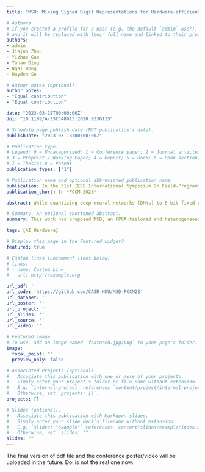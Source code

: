 ```yaml
---
title: "MSD: Mixing Signed Digit Representations for Hardware-efficient DNN Acceleration on FPGA with Heterogeneous Resources"

# Authors
# If you created a profile for a user (e.g. the default `admin` user), write the username (folder name) here 
# and it will be replaced with their full name and linked to their profile.
authors:
- admin
- Jiajun Zhou
- Yizhao Gao
- Yuhao Ding
- Ngai Wong
- Hayden So

# Author notes (optional)
author_notes:
- "Equal contribution"
- "Equal contribution"

date: "2023-03-18T00:00:00Z"
doi: "10.1109/A-SSCC48613.2020.9336135"

# Schedule page publish date (NOT publication's date).
publishDate: "2023-03-18T00:00:00Z"

# Publication type.
# Legend: 0 = Uncategorized; 1 = Conference paper; 2 = Journal article;
# 3 = Preprint / Working Paper; 4 = Report; 5 = Book; 6 = Book section;
# 7 = Thesis; 8 = Patent
publication_types: ["1"]

# Publication name and optional abbreviated publication name.
publication: In the 31st IEEE International Symposium On Field-Programmable Custom Computing Machines
publication_short: In *FCCM 2023*

abstract: While quantizing deep neural networks (DNNs) to 8-bit fixed point representations has become the de facto technique in modern inference accelerator designs, the quest to further improve hardware efficiency by reducing the bitwidth remains a major challenge due to (i) the significant loss in accuracy and (ii) the need for specialized hardware to operate on these ultra-low bitwidth data that are not readily available in commodity devices. By employing a mix of a novel restricted signed digit (RSD) representation that utilizes limited number of effectual bits and the conventional 2's complement representation of weights, a hybrid approach that employs both the fine-grained configurable logic resources and coarse-grained signal processing blocks in modern FPGAs is presented. Depending on the availability of fine-grained and coarse-grained resources, the proposed framework encodes a subset of weights with RSD to allow highly efficient bit-serial multiply-accumulate implementation using LUT resources. Furthermore, the number of effectual bits used in RSD is optimized to match the bit-serial hardware latency to the bit-parallel operation on the coarse-grained resources to ensure the highest run time utilization of all on-chip resources. Experiments show that the proposed mixed signed digit (MSD) framework can achieve a 1.52$\times$ speedup on the ResNet-18 model over the state-of-the-art, and a remarkable 4.78\% higher accuracy on MobileNet-V2.

# Summary. An optional shortened abstract.
summary: This work has proposed MSD, an FPGA-tailored and heterogeneous DNN acceleration framework to utilize both LUTs and DSPs as computation resources and to exploit bit-sparsity. The RSD data representation enables MSD to fine-tune and encode the DNN weights into a bit-sparsity-aware format, making the bit-serial computation on LUTs more efficient. Furthermore, we adopt a latency-driven search algorithm into MSD, which can search for the optimal schedule, the number of EB, and the workload split ratio for each layer, based on a latency constraint. Evaluation results on various DNN models and edge FPGA devices demonstrate that MSD achieves 1.52 $\times$ speedup and 1.36 $\times$ higher throughput compared with the state-of-the-art on ResNet-18 model, and 4.78\% higher accuracy on MobileNet-V2. In the future, we will explore more efficient scheduling methods for workload splitting in the heterogeneous architecture and EB selection in the bit-serial computation, and exploit FPGA-layout-tailored hardware design to further enhance the hardware clock frequency.

tags: [AI Hardware]

# Display this page in the Featured widget?
featured: true

# Custom links (uncomment lines below)
# links:
# - name: Custom Link
#   url: http://example.org

url_pdf: ''
url_code: 'https://github.com/CASR-HKU/MSD-FCCM23'
url_dataset: ''
url_poster: ''
url_project: ''
url_slides: ''
url_source: ''
url_video: ''

# Featured image
# To use, add an image named `featured.jpg/png` to your page's folder. 
image:
  focal_point: ""
  preview_only: false

# Associated Projects (optional).
#   Associate this publication with one or more of your projects.
#   Simply enter your project's folder or file name without extension.
#   E.g. `internal-project` references `content/project/internal-project/index.md`.
#   Otherwise, set `projects: []`.
projects: []

# Slides (optional).
#   Associate this publication with Markdown slides.
#   Simply enter your slide deck's filename without extension.
#   E.g. `slides: "example"` references `content/slides/example/index.md`.
#   Otherwise, set `slides: ""`.
slides: ""
---
```


The final version of pdf file and the conference poster/video will be uploaded in the future. Doi is not the real one now.
